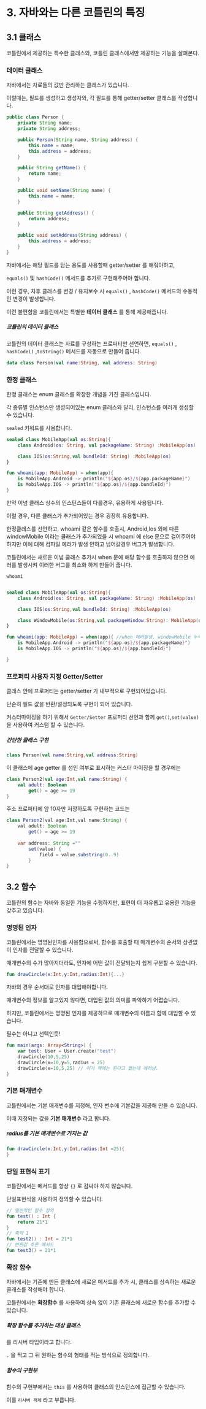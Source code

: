 # 3. 자바와는 다른 코틀린의 특징

## 3.1 클래스

코틀린에서 제공하는 특수한 클래스와, 코틀린 클래스에서만 제공하는 기능을 살펴본다.

### 데이터 클래스

자바에서는 자료들의 값만 관리하는 클래스가 있습니다.

이럴때는, 필드를 생성하고 생성자와, 각 필드를 통해 getter/setter 클래스를 작성합니다.

```java
public class Person {
    private String name;
    private String address;

    public Person(String name, String address) {
        this.name = name;
        this.address = address;
    }

    public String getName() {
        return name;
    }

    public void setName(String name) {
        this.name = name;
    }

    public String getAddress() {
        return address;
    }

    public void setAddress(String address) {
        this.address = address;
    }
}

```

자바에서는 해당 필드를 담는 용도를 사용할때 getter/setter 를 해줘야하고,

`equals()` 및 `hashCode()` 메서드를 추가로 구현해주어야 합니다.

이런 경우, 차후 클래스를 변경 / 유지보수 시 `equals()` , `hashCode()` 메서드의 수동적인 변경이 발생합니다.



이런 불편함을 코틀린에서는 특별한 **데이터 클래스** 를 통해 제공해줍니다.

##### 코틀린의 데이터 클래스

코틀린의 데이터 클래스는 자료를 구성하는 프로퍼티만 선언하면,  `equals()` , `hashCode()` ,`toString()` 메서드를 자동으로 만들어 줍니다.

```kotlin
data class Person(val name:String, val address: String)
```



### 한정 클래스

한정 클래스는 enum 클래스를 확장한 개념을 가진 클래스입니다.

각 종류별 인스턴스만 생성되어있는 enum 클래스와 달리, 인스턴스를 여러개 생성할 수 있습니다.

`sealed` 키워드를 사용합니다.



```kotlin
sealed class MobileApp(val os:String){
    class Android(os: String, val packageName: String) :MobileApp(os)

    class IOS(os:String,val bundleId: String) :MobileApp(os)
}

fun whoami(app: MobileApp) = when(app){
    is MobileApp.Android -> println("${app.os}/${app.packageName}")
    is MobileApp.IOS -> println("${app.os}/${app.bundleId}")
}
```

만약 이넘 클래스 상수의 인스턴스들이 다를경우, 유용하게 사용됩니다. 



이럴 경우, 다른 클래스가 추가되어있는 경우 굉장히 유용합니다. 

한정클래스를 선언하고, whoami 같은 함수를 호출시, Android,Ios 외에 다른 windowMobile 이라는 클래스가 추가되었을 시  whoami 에 else 문으로 걸어주어야하지만 이에 대해 컴파일 에러가 발생 안하고 넘어갈경우 버그가 발생합니다.

코틀린에서는 새로운 이넘 클래스 추가시 when 문에 해당 함수를 호출하지 않으면 에러를 발생시켜 이러한 버그를 최소화 하게 만들어 줍니다. 

`whoami` 

```kotlin

sealed class MobileApp(val os:String){
    class Android(os: String, val packageName: String) :MobileApp(os)

    class IOS(os:String,val bundleId: String) :MobileApp(os)

    class WindowMobile(os:String,val packageWindow:String): MobileApp(os)
}

fun whoami(app: MobileApp) = when(app){ //when 에러발생. windowMobile 누락 알림 
    is MobileApp.Android -> println("${app.os}/${app.packageName}")
    is MobileApp.IOS -> println("${app.os}/${app.bundleId}")

}
```

### 프로퍼티 사용자 지정 Getter/Setter

클래스 안에 프로퍼티는 getter/setter 가 내부적으로 구현되어있습니다.

단순히 필드 값을 반환/설정되도록 구현이 되어 있습니다. 

커스터마이징을 하기 위해서 `Getter/Setter` 프로퍼티 선언과 함께 `get()`,`set(value)` 을 사용하여 커스텀 할 수 있습니다.



##### 간단한 클래스 구현

```kotlin
class Person(val name:String,val address:String)
```

이 클래스에 age getter 를 성인 여부로 표시하는 커스터 마이징을 할 경우에는 

```kotlin
class Person2(val age:Int,val name:String) {
    val adult: Boolean
        get() = age >= 19
}
```

주소 프로퍼티에 앞 10자만 저장하도록 구현하는 코드는 

```java
class Person2(val age:Int,val name:String) {
    val adult: Boolean
        get() = age >= 19
    
    var address: String =""
        set(value) {
            field = value.substring(0..9)
        }
}
```



## 3.2 함수

코틀린의 함수는 자바와 동일한 기능을 수행하지만, 표현이 더 자유롭고 유용한 기능을 갖추고 있습니다.



### 명명된 인자 

코틀린에서는 명명된인자를 사용함으로써, 함수를 호출할 때 매개변수의 순서와 상관없이 인자를 전달할 수 있습니다.

매개변수의 수가 많아지더라도, 인자에 어떤 값이 전달되는지 쉽게 구분할 수 있습니다.

```kotlin
fun drawCircle(x:Int,y:Int,radius:Int){...}
```

자바의 경우 순서대로 인자를 대입해야합니다.

매개변수의 정보를 알고있지 않다면, 대입된 값의 의미를 파악하기 어렵습니다.



하지만, 코틀린에서는 명명된 인자를 제공하므로 매개변수의 이름과 함께 대입할 수 있습니다.

필수는 아니고 선택인듯!

```kotlin
fun main(args: Array<String>) {
    var test: User = User.create("test")
    drawCircle(10,5,25)
    drawCircle(x=10,y=5,radius = 25)
    drawCircle(x=10,5,25) // 이거 책에는 된다고 했는데 에러남.
}
```



### 기본 매개변수

코틀린에서는 기본 매개변수를 지정해, 인자 변수에 기본값을 제공해 만들 수 있습니다.

이때 지정되는 값을 **기본 매개변수** 라고 합니다.

##### radius를 기본 매개변수로 가지는 값 

```kotlin
fun drawCircle(x:Int,y:Int,radius:Int =25){
}
```



### 단일 표현식 표기

코틀린에서는 메서드를 항상 `{}` 로 감싸야 하지 않습니다.

단일표현식을 사용하여 정의할 수 있습니다.

```kotlin
// 일반적인 함수 정의
fun test() : Int {
    return 21*1
}
// 축약 1
fun test2() : Int = 21*1
// 반환값 추론 메서드 
fun test3() = 21*1
```



### 확장 함수

자바에서는 기존에 만든 클래스에 새로운 메서드를 추가 시, 클래스를 상속하는 새로운 클래스를 작성해야 합니다.

코틀린에서는 **확장함수** 를 사용하여 상속 없이 기존 클래스에 새로운 함수를 추가할 수 있습니다.

##### 확장 함수를 추가하는 대상 클래스

를 리시버 타입이라고 합니다.

`.` 을 찍고 그 뒤 원하는 함수의 형태를 적는 방식으로 정의합니다. 

##### 함수의 구현부

함수의 구현부에서는 `this` 를 사용하여 클래스의 인스턴스에 접근할 수 있습니다.

이를 `리시버 객체` 라고 부릅니다. 